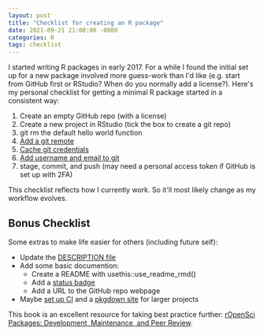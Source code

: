 ```yaml
---
layout: post
title: "Checklist for creating an R package"
date: 2021-09-21 21:00:00 -0000
categories: R
tags: checklist
---
```


I started writing R packages in early 2017. For a while I found the initial set up for a new package involved more guess-work than I'd like (e.g. start from GitHub first or RStudio? When do you normally add a license?).
Here's my personal checklist for getting a minimal R package started in a consistent way:

1. Create an empty GitHub repo (with a license)
1. Create a new project in RStudio (tick the box to create a git repo)
1. git rm the default hello world function
1. [Add a git remote](https://docs.github.com/en/get-started/getting-started-with-git/managing-remote-repositories)
1. [Cache git credentials](https://happygitwithr.com/credential-caching.html)
1. [Add username and email to git](https://happygitwithr.com/hello-git.html)
1. stage, commit, and push (may need a personal access token if GitHub is set up with 2FA)

This checklist reflects how I currently work. So it'll most likely change as my workflow evolves.

## Bonus Checklist
Some extras to make life easier for others (including future self):

- Update the [DESCRIPTION file](https://r-pkgs.org/description.html)
- Add some basic documention:
  - Create a README with usethis::use_readme_rmd()
  - Add a [status badge](https://www.repostatus.org/)
  - Add a URL to the GitHub repo webpage
- Maybe [set up CI](https://juliasilge.com/blog/beginners-guide-to-travis/) and a [pkgdown site](https://pkgdown.r-lib.org/) for larger projects

This book is an excellent resource for taking best practice further: [rOpenSci Packages: Development, Maintenance, and Peer Review](https://devguide.ropensci.org/).
